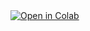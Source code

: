 <a href="https://colab.research.google.com/drive/1WLSjEqJAkvs4BXLG9V8eYJonBIzas4Yf#scrollTo=NbqLXtfPIzJR" target="_blank" rel="noopener">
  <img src="https://colab.research.google.com/assets/colab-badge.svg" alt="Open in Colab">
</a>
